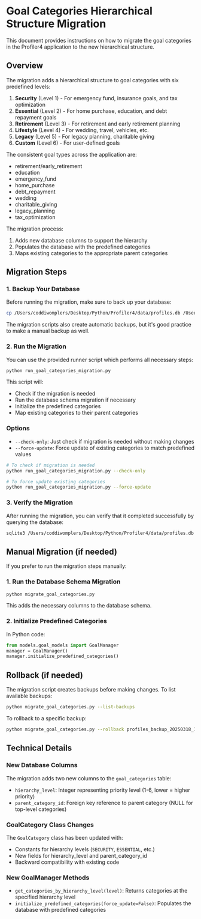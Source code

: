 # Goal Categories Hierarchical Structure Migration

This document provides instructions on how to migrate the goal categories in the Profiler4 application to the new hierarchical structure.

## Overview

The migration adds a hierarchical structure to goal categories with six predefined levels:

1. **Security** (Level 1) - For emergency fund, insurance goals, and tax optimization
2. **Essential** (Level 2) - For home purchase, education, and debt repayment goals
3. **Retirement** (Level 3) - For retirement and early retirement planning
4. **Lifestyle** (Level 4) - For wedding, travel, vehicles, etc.
5. **Legacy** (Level 5) - For legacy planning, charitable giving
6. **Custom** (Level 6) - For user-defined goals

The consistent goal types across the application are:
- retirement/early_retirement
- education
- emergency_fund
- home_purchase
- debt_repayment
- wedding
- charitable_giving
- legacy_planning
- tax_optimization

The migration process:
1. Adds new database columns to support the hierarchy
2. Populates the database with the predefined categories
3. Maps existing categories to the appropriate parent categories

## Migration Steps

### 1. Backup Your Database

Before running the migration, make sure to back up your database:

```bash
cp /Users/coddiwomplers/Desktop/Python/Profiler4/data/profiles.db /Users/coddiwomplers/Desktop/Python/Profiler4/data/profiles_backup.db
```

The migration scripts also create automatic backups, but it's good practice to make a manual backup as well.

### 2. Run the Migration

You can use the provided runner script which performs all necessary steps:

```bash
python run_goal_categories_migration.py
```

This script will:
- Check if the migration is needed
- Run the database schema migration if necessary
- Initialize the predefined categories
- Map existing categories to their parent categories

### Options

- `--check-only`: Just check if migration is needed without making changes
- `--force-update`: Force update of existing categories to match predefined values

```bash
# To check if migration is needed
python run_goal_categories_migration.py --check-only

# To force update existing categories
python run_goal_categories_migration.py --force-update
```

### 3. Verify the Migration

After running the migration, you can verify that it completed successfully by querying the database:

```bash
sqlite3 /Users/coddiwomplers/Desktop/Python/Profiler4/data/profiles.db "SELECT id, name, hierarchy_level, parent_category_id FROM goal_categories ORDER BY hierarchy_level, order_index"
```

## Manual Migration (if needed)

If you prefer to run the migration steps manually:

### 1. Run the Database Schema Migration

```bash
python migrate_goal_categories.py
```

This adds the necessary columns to the database schema.

### 2. Initialize Predefined Categories

In Python code:

```python
from models.goal_models import GoalManager
manager = GoalManager()
manager.initialize_predefined_categories()
```

## Rollback (if needed)

The migration script creates backups before making changes. To list available backups:

```bash
python migrate_goal_categories.py --list-backups
```

To rollback to a specific backup:

```bash
python migrate_goal_categories.py --rollback profiles_backup_20250318_123456.db
```

## Technical Details

### New Database Columns

The migration adds two new columns to the `goal_categories` table:

- `hierarchy_level`: Integer representing priority level (1-6, lower = higher priority)
- `parent_category_id`: Foreign key reference to parent category (NULL for top-level categories)

### GoalCategory Class Changes

The `GoalCategory` class has been updated with:

- Constants for hierarchy levels (`SECURITY`, `ESSENTIAL`, etc.)
- New fields for hierarchy_level and parent_category_id
- Backward compatibility with existing code

### New GoalManager Methods

- `get_categories_by_hierarchy_level(level)`: Returns categories at the specified hierarchy level
- `initialize_predefined_categories(force_update=False)`: Populates the database with predefined categories